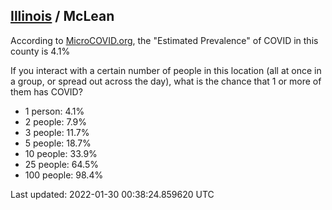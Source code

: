 
## [Illinois](/united-states/illinois) / McLean

According to [MicroCOVID.org](http://microcovid.org),
the "Estimated Prevalence" of COVID in this county is 4.1%

If you interact with a certain number of people in this location
(all at once in a group, or spread out across the day), what is the chance that
1 or more of them has COVID?

- 1 person: 4.1%
- 2 people: 7.9%
- 3 people: 11.7%
- 5 people: 18.7%
- 10 people: 33.9%
- 25 people: 64.5%
- 100 people: 98.4%

Last updated: 2022-01-30 00:38:24.859620 UTC
